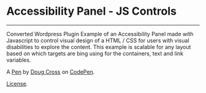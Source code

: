 # Accessibility Panel - JS Controls
---------------------------------
Converted Wordpress Plugin Example of an Accessibility Panel made with Javascript to control visual design of a HTML / CSS for users with visual disabilities to explore the content. This example is scalable for any layout based on which targets are bing using for the containers, text and link variables.

A [Pen](https://codepen.io/DougCrossDesign/pen/RjyaYZ) by [Doug Cross](https://codepen.io/DougCrossDesign) on [CodePen](https://codepen.io).

[License](https://codepen.io/DougCrossDesign/pen/RjyaYZ/license).
